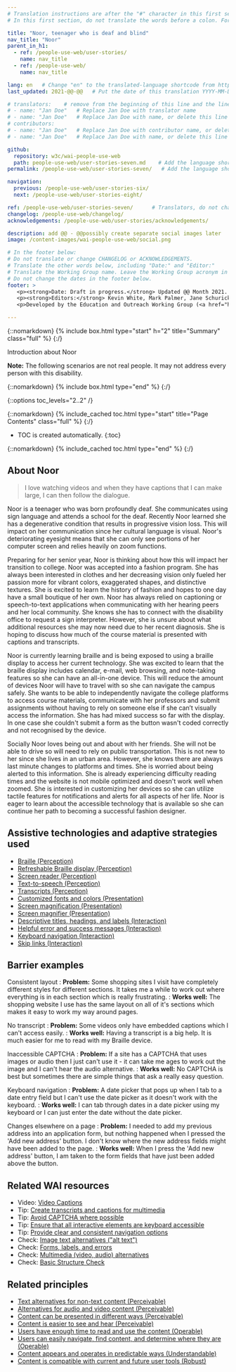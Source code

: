 ```yaml
---
# Translation instructions are after the "#" character in this first section. They are comments that do not show up in the web page. You do not need to translate the instructions after #.
# In this first section, do not translate the words before a colon. For example, do not translate "title:". Do translate the text after "title:".

title: "Noor, teenager who is deaf and blind"
nav_title: "Noor"
parent_in_h1:
  - ref: /people-use-web/user-stories/
    name: nav_title
  - ref: /people-use-web/
    name: nav_title

lang: en   # Change "en" to the translated-language shortcode from https://www.iana.org/assignments/language-subtag-registry/language-subtag-registry
last_updated: 2021-@@-@@   # Put the date of this translation YYYY-MM-DD (with month in the middle)

# translators:    # remove from the beginning of this line and the lines below: "# " (the hash sign and the space)
# - name: "Jan Doe"   # Replace Jan Doe with translator name
# - name: "Jan Doe"   # Replace Jan Doe with name, or delete this line if not multiple translators
# contributors:
# - name: "Jan Doe"   # Replace Jan Doe with contributor name, or delete this line if none
# - name: "Jan Doe"   # Replace Jan Doe with name, or delete this line if not multiple contributors

github:
  repository: w3c/wai-people-use-web
  path: people-use-web/user-stories-seven.md    # Add the language shortcode to the middle of the filename, for example: people-use-web/user-stories-seven.fr.md
permalink: /people-use-web/user-stories-seven/   # Add the language shortcode to the end, with no slash at end, for example: /people-use-web/user-stories-seven/fr

navigation:
  previous: /people-use-web/user-stories-six/
  next: /people-use-web/user-stories-eight/

ref: /people-use-web/user-stories-seven/      # Translators, do not change this
changelog: /people-use-web/changelog/
acknowledgements: /people-use-web/user-stories/acknowledgements/

description: add @@ - @@possibly create separate social images later
image: /content-images/wai-people-use-web/social.png

# In the footer below:
# Do not translate or change CHANGELOG or ACKNOWLEDGEMENTS.
# Translate the other words below, including "Date:" and "Editor:"
# Translate the Working Group name. Leave the Working Group acronym in English.
# Do not change the dates in the footer below.
footer: >
   <p><strong>Date: Draft in progress.</strong> Updated @@ Month 2021. First published Month 20@@. CHANGELOG.</p>
   <p><strong>Editors:</strong> Kevin White, Mark Palmer, Jane Schurick, and <a href="https://www.w3.org/People/shadi/">Shadi Abou_Zahra</a>.  <strong>Contributors:</strong> @@name, @@name, and <a href="https://www.w3.org/groups/wg/eowg/participants">participants of EOWG</a>. ACKNOWLEDGEMENTS lists past editors and additional contributors.</p>
   <p>Developed by the Education and Outreach Working Group (<a href="http://www.w3.org/WAI/EO/">EOWG</a>). Previously developed with the <a href="https://www.w3.org/WAI/EO/2008/wai-age-tf">WAI-AGE Task Force</a>, with support of the <a href="https://www.w3.org/WAI/WAI-AGE/">WAI-AGE Project</a>.</p>

---
```


{::nomarkdown}
{% include box.html type="start" h="2" title="Summary" class="full" %}
{:/}

Introduction about Noor

**Note:** The following scenarios are not real people. It may not address every person with this disability.

{::nomarkdown}
{% include box.html type="end" %}
{:/}


{::options toc_levels="2..2" /}

{::nomarkdown}
{% include_cached toc.html type="start" title="Page Contents" class="full" %}
{:/}

-   TOC is created automatically.
{:toc}

{::nomarkdown}
{% include_cached toc.html type="end" %}
{:/}

## About Noor

> I love watching videos and when they have captions that I can make large, I can then follow the dialogue.

Noor is a teenager who was born profoundly deaf. She communicates using sign language and attends a school for the deaf. Recently Noor learned she has a degenerative condition that results in progressive vision loss. This will impact on her communication since her cultural language is visual. Noor's deteriorating eyesight means that she can only see portions of her computer screen and relies heavily on zoom functions. 

Preparing for her senior year, Noor is thinking about how this will impact her transition to college. Noor was accepted into a fashion program. She has always been interested in clothes and her decreasing vision only fueled her passion more for vibrant colors, exaggerated shapes, and distinctive textures. She is excited to learn the history of fashion and hopes to one day have a small boutique of her own. Noor has always relied on captioning or speech-to-text applications when communicating with her hearing peers and her local community. She knows she has to connect with the disability office to request a sign interpreter. However, she is unsure about what additional resources she may now need due to her recent diagnosis. She is hoping to discuss how much of the course material is presented with captions and transcripts.

Noor is currently learning braille and is being exposed to using a braille display to access her current technology. She was excited to learn that the braille display includes calendar, e-mail, web browsing, and note-taking features so she can have an all-in-one device. This will reduce the amount of devices Noor will have to travel with so she can navigate the campus safely. She wants to be able to independently navigate the college platforms to access course materials, communicate with her professors and submit assignments without having to rely on someone else if she can’t visually access the information. She has had mixed success so far with the display. In one case she couldn't submit a form as the button wasn't coded correctly and not recognised by the device. 

Socially Noor loves being out and about with her friends. She will not be able to drive so will need to rely on public transportation. This is not new to her since she lives in an urban area. However, she knows there are always last minute changes to platforms and times. She is worried about being alerted to this information. She is already experiencing difficulty reading times and the website is not mobile optimized and doesn't work well when zoomed. She is interested in customizing her devices so she can utilize tactile features for notifications and alerts for all aspects of her life. Noor is eager to learn about the accessible technology that is available so she can continue her path to becoming a successful fashion designer. 

## Assistive technologies and adaptive strategies used

* [Braille (Perception)](/people-use-web/tools-techniques-perception/#braille)
* [Refreshable Braille display (Perception)](/people-use-web/tools-techniques-perception/#braille_display)
* [Screen reader (Perception)](/people-use-web/tools-techniques-perception/#sr)
* [Text-to-speech (Perception)](/people-use-web/tools-techniques-perception/#tts)
* [Transcripts (Perception)](/people-use-web/tools-techniques-perception/#transcripts)
* [Customized fonts and colors (Presentation)](/people-use-web/tools-techniques-presentation/#style)
* [Screen magnification (Presentation)](/people-use-web/tools-techniques-presentation/#display)
* [Screen magnifier (Presentation)](/people-use-web/tools-techniques-presentation/#magnifiers)
* [Descriptive titles, headings, and labels (Interaction)](/people-use-web/tools-techniques-navigation/#labels)
* [Helpful error and success messages (Interaction)](/people-use-web/tools-techniques-navigation/#messages)
* [Keyboard navigation (Interaction)](/people-use-web/tools-techniques-navigation/#keyboard)
* [Skip links (Interaction)](/people-use-web/tools-techniques-navigation/#skip)

## Barrier examples

Consistent layout
: **Problem:** Some shopping sites I visit have completely different styles for different sections. It takes me a while to work out where everything is in each section which is really frustrating.
: **Works well:** The shopping website I use has the same layout on all of it's sections which makes it easy to work my way around pages.

No transcript
: **Problem:** Some videos only have embedded captions which I can't access easily.
: **Works well:** Having a transcript is a big help. It is much easier for me to read with my Braille device.

Inaccessible CAPTCHA
: **Problem:** If a site has a CAPTCHA that uses images or audio then I just can't use it - it can take me ages to work out the image and I can't hear the audio alternative.
: **Works well:** No CAPTCHA is best but sometimes there are simple things that ask a really easy question.

Keyboard navigation
: **Problem:** A date picker that pops up when I tab to a date entry field but I can't use the date picker as it doesn't work with the keyboard.
: **Works well:** I can tab through dates in a date picker using my keyboard or I can just enter the date without the date picker.

Changes elsewhere on a page
: **Problem:** I needed to add my previous address into an application form, but nothing happened when I pressed the 'Add new address' button. I don't know where the new address fields might have been added to the page.
: **Works well:** When I press the 'Add new address' button, I am taken to the form fields that have just been added above the button.

## Related WAI resources

* Video: [Video Captions](https://www.w3.org/WAI/perspective-videos/captions/)
* Tip: [Create transcripts and captions for multimedia](https://www.w3.org/WAI/tips/writing/#create-transcripts-and-captions-for-multimedia)
* Tip: [Avoid CAPTCHA where possible](https://www.w3.org/WAI/tips/developing/#avoid-captcha-where-possible)
* Tip: [Ensure that all interactive elements are keyboard accessible](https://www.w3.org/WAI/tips/developing/#ensure-that-all-interactive-elements-are-keyboard-accessible)
* Tip: [Provide clear and consistent navigation options](https://www.w3.org/WAI/tips/designing/#provide-clear-and-consistent-navigation-options)
* Check: [Image text alternatives ("alt text")](https://www.w3.org/WAI/test-evaluate/preliminary/#images)
* Check: [Forms, labels, and errors](https://www.w3.org/WAI/test-evaluate/preliminary/#forms)
* Check: [Multimedia (video, audio) alternatives](https://www.w3.org/WAI/test-evaluate/preliminary/#media)
* Check: [Basic Structure Check](https://www.w3.org/WAI/test-evaluate/preliminary/#structure)

## Related principles

* [Text alternatives for non-text content (Perceivable)](https://www.w3.org/WAI/fundamentals/accessibility-principles/#alternatives)
* [Alternatives for audio and video content (Perceivable)](https://www.w3.org/WAI/fundamentals/accessibility-principles/#captions)
* [Content can be presented in different ways (Perceivable)](https://www.w3.org/WAI/fundamentals/accessibility-principles/#adaptable)
* [Content is easier to see and hear (Perceivable)](https://www.w3.org/WAI/fundamentals/accessibility-principles/#distinguishable)
* [Users have enough time to read and use the content (Operable)](https://www.w3.org/WAI/fundamentals/accessibility-principles/#time)
* [Users can easily navigate, find content, and determine where they are (Operable)](https://www.w3.org/WAI/fundamentals/accessibility-principles/#navigable)
* [Content appears and operates in predictable ways (Understandable)](https://www.w3.org/WAI/fundamentals/accessibility-principles/#predictable)
* [Content is compatible with current and future user tools (Robust)](https://www.w3.org/WAI/fundamentals/accessibility-principles/#compatible)
